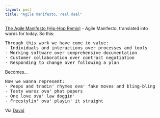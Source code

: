 ```yaml
---
layout: post
title: "Agile manifesto, real deal"
---
```




<a href="http://www.hacknot.info/servlet/HS?cmd=sen&eid=31">The Agile Manifesto (Hip-Hop Remix)</a> - Agile Manifesto, translated into words for today. So this:
<pre class="sourceCode">
Through this work we have come to value:
- Individuals and interactions over processes and tools
- Working software over comprehensive documentation
- Customer collaboration over contract negotiation
- Responding to change over following a plan
</pre>

<p>Becomes...</p>
<pre class="sourceCode">
Now we wanna represent:
- Peeps and tradin' rhymes ova' fake moves and bling-bling
- Tasty warez ova' phat papers
- One love ova' law doggin'
- Freestylin' ova' playin' it straight
</pre>

<p>Via <a href="http://www.blojsom.com/blog/java/?permalink=3BD2032F4DB6E96D8C7BEB3C6BF7CD50.txt">David</a>


